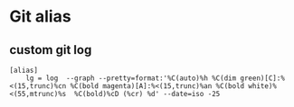 # Git alias
## custom git log
```
[alias]
    lg = log  --graph --pretty=format:'%C(auto)%h %C(dim green)[C]:%<(15,trunc)%cn %C(bold magenta)[A]:%<(15,trunc)%an %C(bold white)%<(55,mtrunc)%s  %C(bold)%cD (%cr) %d' --date=iso -25 
```